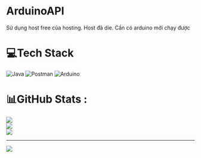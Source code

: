 # ArduinoAPI
Sử dụng host free của hosting. Host đã die. Cần có arduino mới chạy được
# 💻Tech Stack
![Java](https://img.shields.io/badge/java-%23ED8B00.svg?style=for-the-badge&logo=java&logoColor=white) ![Postman](https://img.shields.io/badge/Postman-FF6C37?style=for-the-badge&logo=postman&logoColor=white) ![Arduino](https://img.shields.io/badge/-Arduino-00979D?style=for-the-badge&logo=Arduino&logoColor=white)
# 📊GitHub Stats :
![](https://github-readme-stats.vercel.app/api?username=baotuyloan1&theme=default&hide_border=false&include_all_commits=false&count_private=false)<br/>
![](https://github-readme-streak-stats.herokuapp.com/?user=baotuyloan1&theme=default&hide_border=false)<br/>
![](https://github-readme-stats.vercel.app/api/top-langs/?username=baotuyloan1&theme=default&hide_border=false&include_all_commits=false&count_private=false&layout=compact)

---
[![](https://visitcount.itsvg.in/api?id=baotuyloan1&icon=0&color=0)](https://visitcount.itsvg.in)
